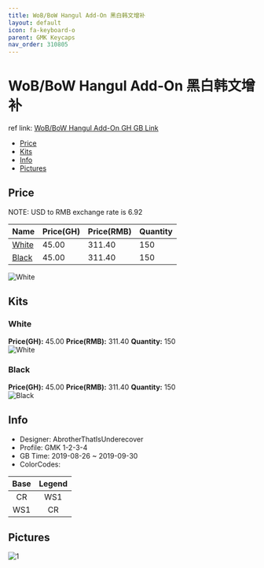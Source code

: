 ```yaml
---
title: WoB/BoW Hangul Add-On 黑白韩文增补
layout: default
icon: fa-keyboard-o
parent: GMK Keycaps
nav_order: 310805
---
```


# WoB/BoW Hangul Add-On 黑白韩文增补

ref link: [WoB/BoW Hangul Add-On GH GB Link](https://geekhack.org/index.php?topic=102183)

* [Price](#price)
* [Kits](#kits)
* [Info](#info)
* [Pictures](#pictures)


## Price  
NOTE: USD to RMB exchange rate is 6.92

| Name          | Price(GH)    |  Price(RMB) | Quantity |
| ------------- | ------------ |  ---------- | -------- |
|[White](#white)|45.00|311.40|150|
|[Black](#black)|45.00|311.40|150|

<img src="{{ 'assets/images/gmk-keycaps/wobbowhanguladd-on/progress.png' | relative_url }}" alt="White" class="image featured">

## Kits
### White
**Price(GH):** 45.00    **Price(RMB):** 311.40    **Quantity:** 150  
<img src="{{ 'assets/images/gmk-keycaps/wobbowhanguladd-on/kits_pics/white.jpg' | relative_url }}" alt="White" class="image featured">

### Black
**Price(GH):** 45.00    **Price(RMB):** 311.40    **Quantity:** 150  
<img src="{{ 'assets/images/gmk-keycaps/wobbowhanguladd-on/kits_pics/black.jpg' | relative_url }}" alt="Black" class="image featured">


## Info
* Designer: AbrotherThatIsUnderecover
* Profile: GMK 1-2-3-4
* GB Time: 2019-08-26 ~ 2019-09-30
* ColorCodes:  


Base | Legend
:------:|:------:
CR|WS1
WS1|CR


## Pictures
<img src="{{ 'assets/images/gmk-keycaps/wobbowhanguladd-on/rendering_pics/1.jpg' | relative_url }}" alt="1" class="image featured">
